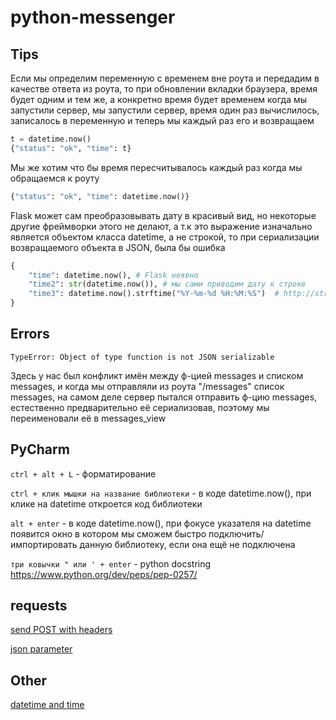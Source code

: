 # python-messenger

## Tips

Если мы определим переменную с временем вне роута и передадим в качестве ответа из роута, то при обновлении вкладки браузера, время будет одним и тем же, а конкретно время будет временем когда мы запустили сервер, мы запустили сервер, время один раз вычислилось, записалось в переменную и теперь мы каждый раз его и возвращаем

```python
t = datetime.now()
{"status": "ok", "time": t}
```

Мы же хотим что бы время пересчитывалось каждый раз когда мы обращаемся к роуту

```python
{"status": "ok", "time": datetime.now()}
```

Flask может сам преобразовывать дату в красивый вид, но некоторые другие фреймворки этого не делают, а т.к это выражение изначально является объектом класса datetime, а не строкой, то при сериализации возвращаемого объекта в JSON, была бы ошибка

```python
{
    "time": datetime.now(), # Flask неявно
    "time2": str(datetime.now()), # мы сами приводим дату к строке
    "time3": datetime.now().strftime("%Y-%m-%d %H:%M:%S")  # http://strftime.org/
}
```

## Errors

`TypeError: Object of type function is not JSON serializable`

Здесь у нас был конфликт имён между ф-цией messages и списком messages, и когда мы отправляли из роута "/messages" список messages, на самом деле сервер пытался отправить ф-цию messages, естественно предварительно её сериализовав, поэтому мы переименовали её в messages_view

## PyCharm

`ctrl + alt + L` - форматирование 

`ctrl + клик мышки на название библиотеки` - в коде datetime.now(), при клике на datetime откроется код библиотеки

`alt + enter` - в коде datetime.now(), при фокусе указателя на datetime появится окно в котором мы сможем быстро подключить/импортировать данную библиотеку, если она ещё не подключена

`три ковычки " или ' + enter` - python docstring https://www.python.org/dev/peps/pep-0257/

## requests

[send POST with headers](https://stackoverflow.com/questions/10768522/python-send-post-with-header)

[json parameter](https://requests.kennethreitz.org/en/master/user/quickstart/#more-complicated-post-requests)

## Other

[datetime and time](https://python-scripts.com/datetime-time-python)
